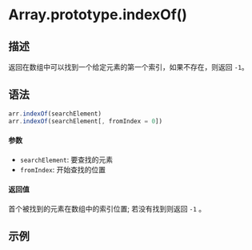 # Array.prototype.indexOf()

## 描述
返回在数组中可以找到一个给定元素的第一个索引，如果不存在，则返回 `-1`。

## 语法
```js
arr.indexOf(searchElement)
arr.indexOf(searchElement[, fromIndex = 0])
```

#### 参数
- `searchElement`: 要查找的元素
- `fromIndex`: 开始查找的位置

#### 返回值
首个被找到的元素在数组中的索引位置; 若没有找到则返回 `-1` 。

## 示例
